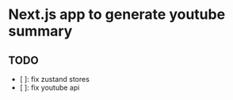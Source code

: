 # Next.js app to generate youtube summary

## TODO

- [ ]: fix zustand stores
- [ ]: fix youtube api
